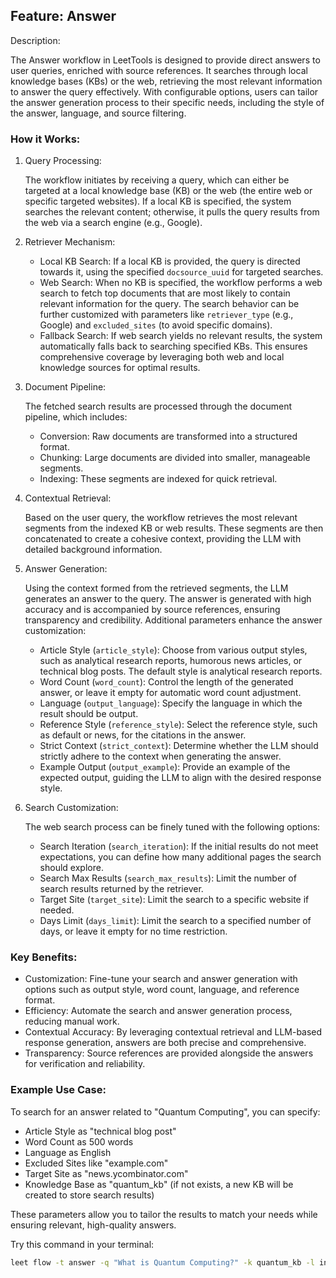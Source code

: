 ## Feature: Answer

Description:

The Answer workflow in LeetTools is designed to provide direct answers to user queries, enriched with source references. It searches through local knowledge bases (KBs) or the web, retrieving the most relevant information to answer the query effectively. With configurable options, users can tailor the answer generation process to their specific needs, including the style of the answer, language, and source filtering.

### How it Works:

1. Query Processing:

   The workflow initiates by receiving a query, which can either be targeted at a local knowledge base (KB) or the web (the entire web or specific targeted websites). If a local KB is specified, the system searches the relevant content; otherwise, it pulls the query results from the web via a search engine (e.g., Google).

2. Retriever Mechanism:

   - Local KB Search: If a local KB is provided, the query is directed towards it, using the specified `docsource_uuid` for targeted searches.
   - Web Search: When no KB is specified, the workflow performs a web search to fetch top documents that are most likely to contain relevant information for the query. The search behavior can be further customized with parameters like `retriever_type` (e.g., Google) and `excluded_sites` (to avoid specific domains).
   - Fallback Search: If web search yields no relevant results, the system automatically falls back to searching specified KBs. This ensures comprehensive coverage by leveraging both web and local knowledge sources for optimal results.

3. Document Pipeline:

   The fetched search results are processed through the document pipeline, which includes:

   - Conversion: Raw documents are transformed into a structured format.
   - Chunking: Large documents are divided into smaller, manageable segments.
   - Indexing: These segments are indexed for quick retrieval.

4. Contextual Retrieval:

   Based on the user query, the workflow retrieves the most relevant segments from the indexed KB or web results. These segments are then concatenated to create a cohesive context, providing the LLM with detailed background information.

5. Answer Generation:

   Using the context formed from the retrieved segments, the LLM generates an answer to the query. The answer is generated with high accuracy and is accompanied by source references, ensuring transparency and credibility. Additional parameters enhance the answer customization:

   - Article Style (`article_style`): Choose from various output styles, such as analytical research reports, humorous news articles, or technical blog posts. The default style is analytical research reports.
   - Word Count (`word_count`): Control the length of the generated answer, or leave it empty for automatic word count adjustment.
   - Language (`output_language`): Specify the language in which the result should be output.
   - Reference Style (`reference_style`): Select the reference style, such as default or news, for the citations in the answer.
   - Strict Context (`strict_context`): Determine whether the LLM should strictly adhere to the context when generating the answer.
   - Example Output (`output_example`): Provide an example of the expected output, guiding the LLM to align with the desired response style.

6. Search Customization:

   The web search process can be finely tuned with the following options:

   - Search Iteration (`search_iteration`): If the initial results do not meet expectations, you can define how many additional pages the search should explore.
   - Search Max Results (`search_max_results`): Limit the number of search results returned by the retriever.
   - Target Site (`target_site`): Limit the search to a specific website if needed.
   - Days Limit (`days_limit`): Limit the search to a specified number of days, or leave it empty for no time restriction.

### Key Benefits:

- Customization: Fine-tune your search and answer generation with options such as output style, word count, language, and reference format.
- Efficiency: Automate the search and answer generation process, reducing manual work.
- Contextual Accuracy: By leveraging contextual retrieval and LLM-based response generation, answers are both precise and comprehensive.
- Transparency: Source references are provided alongside the answers for verification and reliability.

### Example Use Case:

To search for an answer related to "Quantum Computing", you can specify:

- Article Style as "technical blog post"
- Word Count as 500 words
- Language as English
- Excluded Sites like "example.com"
- Target Site as "news.ycombinator.com"
- Knowledge Base as "quantum_kb" (if not exists, a new KB will be created to store search results)

These parameters allow you to tailor the results to match your needs while ensuring relevant, high-quality answers.

Try this command in your terminal:

```bash
leet flow -t answer -q "What is Quantum Computing?" -k quantum_kb -l info -p article_style="technical blog post" -p word_count=500 -p output_language="en" -p excluded_sites="example.com" -p target_site="news.ycombinator.com" 
```




